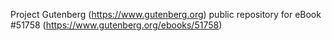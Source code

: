 Project Gutenberg (https://www.gutenberg.org) public repository for
eBook #51758 (https://www.gutenberg.org/ebooks/51758)
